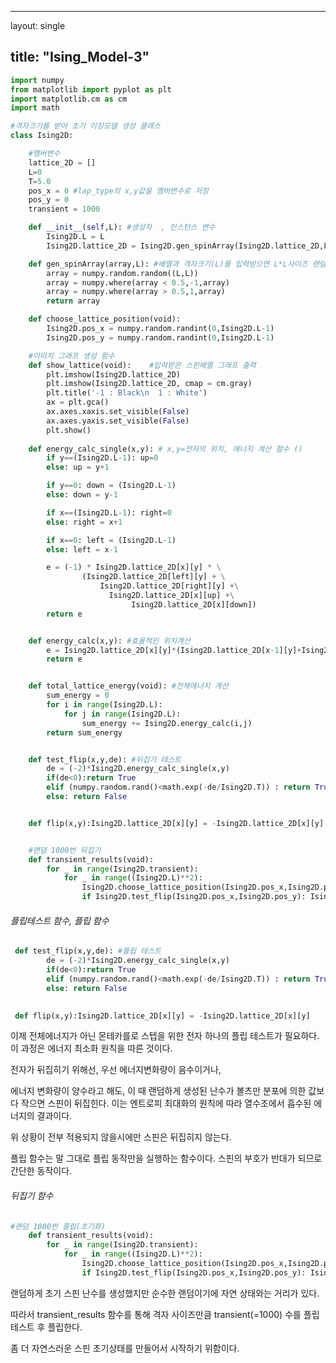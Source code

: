 ----
layout: single 

title: "Ising_Model-3"
----

```python
import numpy
from matplotlib import pyplot as plt
import matplotlib.cm as cm
import math

#격자크기를 받아 초기 이징모델 생성 클래스
class Ising2D:

    #멤버변수
    lattice_2D = [] 
    L=0
    T=5.0
    pos_x = 0 #lap_type의 x,y값을 멤버변수로 저장
    pos_y = 0
    transient = 1000

    def __init__(self,L): #생성자  , 인스턴스 변수
        Ising2D.L = L
        Ising2D.lattice_2D = Ising2D.gen_spinArray(Ising2D.lattice_2D,L)

    def gen_spinArray(array,L): #배열과 격자크기(L)를 입력받으면 L*L사이즈 랜덤스핀배열 리턴
        array = numpy.random.random((L,L))
        array = numpy.where(array < 0.5,-1,array)
        array = numpy.where(array > 0.5,1,array)
        return array

    def choose_lattice_position(void):
        Ising2D.pos_x = numpy.random.randint(0,Ising2D.L-1)
        Ising2D.pos_y = numpy.random.randint(0,Ising2D.L-1)

    #이미지 그래프 생성 함수
    def show_lattice(void):    #입력받은 스핀배열 그래프 출력
        plt.imshow(Ising2D.lattice_2D)
        plt.imshow(Ising2D.lattice_2D, cmap = cm.gray)
        plt.title('-1 : Black\n  1 : White')
        ax = plt.gca()
        ax.axes.xaxis.set_visible(False)
        ax.axes.yaxis.set_visible(False)
        plt.show()
        
    def energy_calc_single(x,y): # x,y=전자의 위치, 에너지 계산 함수 ()
        if y==(Ising2D.L-1): up=0
        else: up = y+1

        if y==0: down = (Ising2D.L-1)
        else: down = y-1

        if x==(Ising2D.L-1): right=0
        else: right = x+1

        if x==0: left = (Ising2D.L-1)
        else: left = x-1

        e = (-1) * Ising2D.lattice_2D[x][y] * \
                (Ising2D.lattice_2D[left][y] + \
                    Ising2D.lattice_2D[right][y] +\
                      Ising2D.lattice_2D[x][up] +\
                           Ising2D.lattice_2D[x][down])
        return e


    def energy_calc(x,y): #효율적인 위치계산
        e = Ising2D.lattice_2D[x][y]*(Ising2D.lattice_2D[x-1][y]+Ising2D.lattice_2D[x][y-1])
        return e


    def total_lattice_energy(void): #전체에너지 계산
        sum_energy = 0
        for i in range(Ising2D.L):
            for j in range(Ising2D.L):
                sum_energy += Ising2D.energy_calc(i,j)
        return sum_energy


    def test_flip(x,y,de): #뒤집기 테스트
        de = (-2)*Ising2D.energy_calc_single(x,y)
        if(de<0):return True
        elif (numpy.random.rand()<math.exp(-de/Ising2D.T)) : return True
        else: return False


    def flip(x,y):Ising2D.lattice_2D[x][y] = -Ising2D.lattice_2D[x][y]


    #랜덤 1000번 뒤집기
    def transient_results(void):
        for _ in range(Ising2D.transient):
            for _ in range((Ising2D.L)**2):
                Ising2D.choose_lattice_position(Ising2D.pos_x,Ising2D.pos_y)
                if Ising2D.test_flip(Ising2D.pos_x,Ising2D.pos_y): Ising2D.flip(Ising2D.pos_x,Ising2D.pos_y)
```



###### 플립테스트 함수, 플립 함수

```python
 def test_flip(x,y,de): #플립 테스트
        de = (-2)*Ising2D.energy_calc_single(x,y)
        if(de<0):return True
        elif (numpy.random.rand()<math.exp(-de/Ising2D.T)) : return True
        else: return False
 

 def flip(x,y):Ising2D.lattice_2D[x][y] = -Ising2D.lattice_2D[x][y]
```

이제 전체에너지가 아닌 몬테카를로 스텝을 위한 전자 하나의 플립 테스트가 필요하다. 이 과정은 에너지 최소화 원칙을 따른 것이다.

전자가 뒤집히기 위해선, 우선 에너지변화량이 음수이거나,

에너지 변화량이 양수라고 해도, 이 때 랜덤하게 생성된 난수가 볼츠만 분포에 의한 값보다 작으면 스핀이 뒤집힌다. 이는 엔트로피 최대화의 원칙에 따라 열수조에서 흡수된 에너지의 결과이다.

위 상황이 전부  적용되지 않을시에만 스핀은 뒤집히지 않는다.



플립 함수는 말 그대로 플립 동작만을 실행하는 함수이다.  스핀의 부호가 반대가 되므로 간단한 동작이다.







###### 뒤집기 함수

```python
#랜덤 1000번 플립(초기화)
    def transient_results(void):
        for _ in range(Ising2D.transient):
            for _ in range((Ising2D.L)**2):
                Ising2D.choose_lattice_position(Ising2D.pos_x,Ising2D.pos_y)
                if Ising2D.test_flip(Ising2D.pos_x,Ising2D.pos_y): Ising2D.flip(Ising2D.pos_x,Ising2D.pos_y)
```

랜덤하게 초기 스핀 난수를 생성했지만 순수한 랜덤이기에 자연 상태와는 거리가 있다.

따라서  transient_results 함수를 통해 격자 사이즈만큼 transient(=1000) 수를 플립테스트 후 플립한다.

좀 더 자연스러운 스핀 초기상태를 만들어서 시작하기 위함이다.